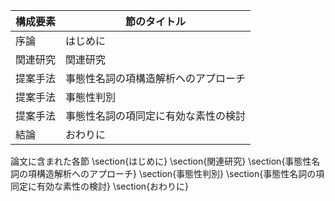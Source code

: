 構成要素 | 節のタイトル
 --- | --- 
序論 | はじめに
関連研究 | 関連研究
提案手法 | 事態性名詞の項構造解析へのアプローチ
提案手法 | 事態性判別
提案手法 | 事態性名詞の項同定に有効な素性の検討
結論 | おわりに

論文に含まれた各節
\section{はじめに}
\section{関連研究}
\section{事態性名詞の項構造解析へのアプローチ}
\section{事態性判別}
\section{事態性名詞の項同定に有効な素性の検討}
\section{おわりに}
